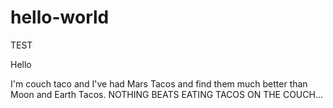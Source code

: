 # hello-world
TEST

Hello 

I'm couch taco and I've had Mars Tacos and find them much better than Moon and Earth Tacos. NOTHING BEATS EATING TACOS ON THE COUCH...
